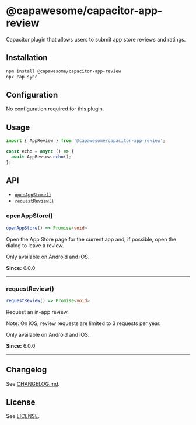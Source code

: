 # @capawesome/capacitor-app-review

Capacitor plugin that allows users to submit app store reviews and ratings.

## Installation

```bash
npm install @capawesome/capacitor-app-review
npx cap sync
```

## Configuration

No configuration required for this plugin.

## Usage

```typescript
import { AppReview } from '@capawesome/capacitor-app-review';

const echo = async () => {
  await AppReview.echo();
};
```

## API

<docgen-index>

* [`openAppStore()`](#openappstore)
* [`requestReview()`](#requestreview)

</docgen-index>

<docgen-api>
<!--Update the source file JSDoc comments and rerun docgen to update the docs below-->

### openAppStore()

```typescript
openAppStore() => Promise<void>
```

Open the App Store page for the current app and, if possible, open the dialog to leave a review.

Only available on Android and iOS.

**Since:** 6.0.0

--------------------


### requestReview()

```typescript
requestReview() => Promise<void>
```

Request an in-app review.

Note: On iOS, review requests are limited to 3 requests per year.

Only available on Android and iOS.

**Since:** 6.0.0

--------------------

</docgen-api>

## Changelog

See [CHANGELOG.md](https://github.com/capawesome-team/capacitor-plugins/blob/main/packages/app-review/CHANGELOG.md).

## License

See [LICENSE](https://github.com/capawesome-team/capacitor-plugins/blob/main/packages/app-review/LICENSE).
